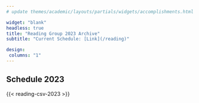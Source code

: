 ```yaml
---
# update themes/academic/layouts/partials/widgets/accomplishments.html to change the design of this page

widget: "blank"
headless: true 
title: "Reading Group 2023 Archive"
subtitle: "Current Schedule: [Link](/reading)"

design:
 columns: "1"
---
```


## Schedule 2023
{{< reading-csv-2023 >}}



